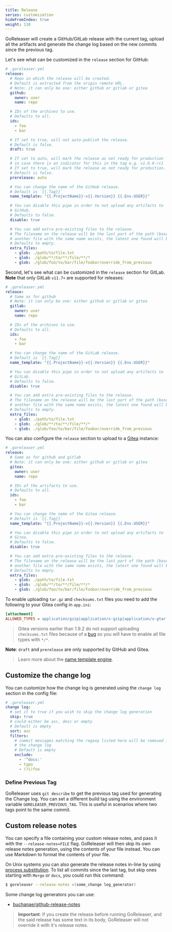 ```yaml
---
title: Release
series: customization
hideFromIndex: true
weight: 110
---
```


GoReleaser will create a GitHub/GitLab release with the current tag, upload all
the artifacts and generate the change log based on the new commits since the
previous tag.

Let's see what can be customized in the `release` section for GitHub:

```yml
# .goreleaser.yml
release:
  # Repo in which the release will be created.
  # Default is extracted from the origin remote URL.
  # Note: it can only be one: either github or gitlab or gitea
  github:
    owner: user
    name: repo

  # IDs of the archives to use.
  # Defaults to all.
  ids:
    - foo
    - bar

  # If set to true, will not auto-publish the release.
  # Default is false.
  draft: true

  # If set to auto, will mark the release as not ready for production
  # in case there is an indicator for this in the tag e.g. v1.0.0-rc1
  # If set to true, will mark the release as not ready for production.
  # Default is false.
  prerelease: auto

  # You can change the name of the GitHub release.
  # Default is `{{.Tag}}`
  name_template: "{{.ProjectName}}-v{{.Version}} {{.Env.USER}}"

  # You can disable this pipe in order to not upload any artifacts to
  # GitHub.
  # Defaults to false.
  disable: true

  # You can add extra pre-existing files to the release.
  # The filename on the release will be the last part of the path (base). If
  # another file with the same name exists, the latest one found will be used.
  # Defaults to empty.
  extra_files:
    - glob: ./path/to/file.txt
    - glob: ./glob/**/to/**/file/**/*
    - glob: ./glob/foo/to/bar/file/foobar/override_from_previous
```

Second, let's see what can be customized in the `release` section for GitLab.
**Note** that only GitLab `v11.7+` are supported for releases:

```yml
# .goreleaser.yml
release:
  # Same as for github
  # Note: it can only be one: either github or gitlab or gitea
  gitlab:
    owner: user
    name: repo

  # IDs of the archives to use.
  # Defaults to all.
  ids:
    - foo
    - bar

  # You can change the name of the GitLab release.
  # Default is `{{.Tag}}`
  name_template: "{{.ProjectName}}-v{{.Version}} {{.Env.USER}}"

  # You can disable this pipe in order to not upload any artifacts to
  # GitLab.
  # Defaults to false.
  disable: true

  # You can add extra pre-existing files to the release.
  # The filename on the release will be the last part of the path (base). If
  # another file with the same name exists, the latest one found will be used.
  # Defaults to empty.
  extra_files:
    - glob: ./path/to/file.txt
    - glob: ./glob/**/to/**/file/**/*
    - glob: ./glob/foo/to/bar/file/foobar/override_from_previous
```

You can also configure the `release` section to upload to a [Gitea](https://gitea.io) instance:
```yml
# .goreleaser.yml
release:
  # Same as for github and gitlab
  # Note: it can only be one: either github or gitlab or gitea
  gitea:
    owner: user
    name: repo

  # IDs of the artifacts to use.
  # Defaults to all.
  ids:
    - foo
    - bar

  # You can change the name of the Gitea release.
  # Default is `{{.Tag}}`
  name_template: "{{.ProjectName}}-v{{.Version}} {{.Env.USER}}"

  # You can disable this pipe in order to not upload any artifacts to
  # Gitea.
  # Defaults to false.
  disable: true

  # You can add extra pre-existing files to the release.
  # The filename on the release will be the last part of the path (base). If
  # another file with the same name exists, the latest one found will be used.
  # Defaults to empty.
  extra_files:
    - glob: ./path/to/file.txt
    - glob: ./glob/**/to/**/file/**/*
    - glob: ./glob/foo/to/bar/file/foobar/override_from_previous
```

To enable uploading `tar.gz` and `checksums.txt` files you need to add the following to your Gitea config in `app.ini`:
```ini
[attachment]
ALLOWED_TYPES = application/gzip|application/x-gzip|application/x-gtar|application/x-tgz|application/x-compressed-tar|text/plain
```

> Gitea versions earlier than 1.9.2 do not support uploading `checksums.txt` files because of a [bug](https://github.com/go-gitea/gitea/issues/7882)
so you will have to enable all file types with `*/*`.

**Note**: `draft` and `prerelease` are only supported by GitHub and Gitea.

> Learn more about the [name template engine](/templates).

## Customize the change log

You can customize how the change log is generated using the
`change log` section in the config file:

```yaml
# .goreleaser.yml
change log:
  # set it to true if you wish to skip the change log generation
  skip: true
  # could either be asc, desc or empty
  # Default is empty
  sort: asc
  filters:
    # commit messages matching the regexp listed here will be removed from
    # the change log
    # Default is empty
    exclude:
      - '^docs:'
      - typo
      - (?i)foo
```

### Define Previous Tag

GoReleaser uses `git describe` to get the previous tag used for generating the Change log.
You can set a different build tag using the environment variable `GORELEASER_PREVIOUS_TAG`.
This is useful in scenarios where two tags point to the same commit.

## Custom release notes

You can specify a file containing your custom release notes, and
pass it with the `--release-notes=FILE` flag.
GoReleaser will then skip its own release notes generation,
using the contents of your file instead.
You can use Markdown to format the contents of your file.

On Unix systems you can also generate the release notes in-line by using
[process substitution](https://en.wikipedia.org/wiki/Process_substitution).
To list all commits since the last tag, but skip ones starting with `Merge` or
`docs`, you could run this command:

```sh
$ goreleaser --release-notes <(some_change log_generator)
```

Some change log generators you can use:

- [buchanae/github-release-notes](https://github.com/buchanae/github-release-notes)

> **Important**: If you create the release before running GoReleaser, and the
> said release has some text in its body, GoReleaser will not override it with
> it's release notes.
